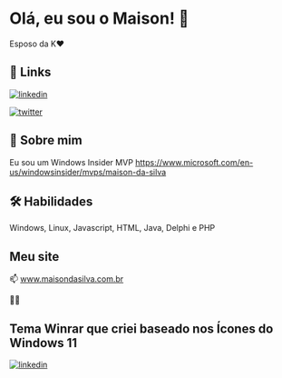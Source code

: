 
# Olá, eu sou o Maison! 👋
Esposo da K❤️


## 🔗 Links
[![linkedin](https://img.shields.io/badge/linkedin-0A66C2?style=for-the-badge&logo=linkedin&logoColor=white)](https://www.linkedin.com/in/maisondasilva/)

[![twitter](https://img.shields.io/badge/twitter-1DA1F2?style=for-the-badge&logo=twitter&logoColor=white)](https://twitter.com/maisondasilva)

## 🚀 Sobre mim

Eu sou um Windows Insider MVP
https://www.microsoft.com/en-us/windowsinsider/mvps/maison-da-silva

## 🛠 Habilidades
Windows, Linux, Javascript, HTML, Java, Delphi e PHP


## Meu site
📫 www.maisondasilva.com.br


👩‍💻 
## Tema Winrar que criei baseado nos Ícones do Windows 11
[![linkedin](https://www.rarlab.com/images/theme_sun_valley.png)](https://www.rarlab.com/themes5.htm)

